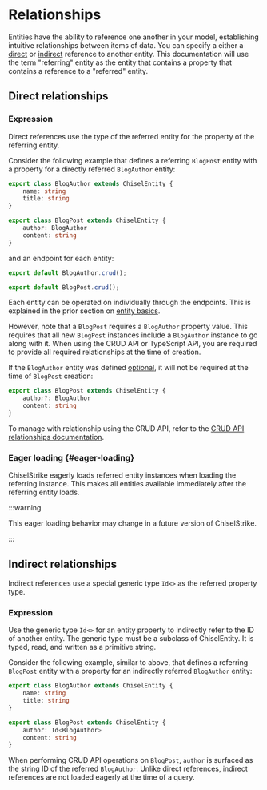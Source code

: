 # Relationships

Entities have the ability to reference one another in your model, establishing
intuitive relationships between items of data. You can specify a either a
[direct](#direct-relationships) or [indirect](#indirect-relationships) reference
to another entity. This documentation will use the term "referring" entity as
the entity that contains a property that contains a reference to a "referred"
entity.

## Direct relationships

### Expression

Direct references use the type of the referred entity for the property of the
referring entity.

Consider the following example that defines a referring `BlogPost` entity with a
property for a directly referred `BlogAuthor` entity:

```ts title="model/entities.ts"
export class BlogAuthor extends ChiselEntity {
    name: string
    title: string
}

export class BlogPost extends ChiselEntity {
    author: BlogAuthor
    content: string
}
```

and an endpoint for each entity:

```ts title="endpoints/blog-authors.ts"
export default BlogAuthor.crud();
```

```ts title="endpoints/blog-posts.ts"
export default BlogPost.crud();
```

Each entity can be operated on individually through the endpoints. This is
explained in the prior section on [entity basics].

However, note that a `BlogPost` requires a `BlogAuthor` property value. This
requires that all new `BlogPost` instances include a `BlogAuthor` instance to go
along with it. When using the CRUD API or TypeScript API, you are required to
provide all required relationships at the time of creation.

If the `BlogAuthor` entity was defined [optional], it will not be required at
the time of `BlogPost` creation:

```ts
export class BlogPost extends ChiselEntity {
    author?: BlogAuthor
    content: string
}
```

To manage with relationship using the CRUD API, refer to the [CRUD API
relationships documentation][crud-api-relationships].

### Eager loading {#eager-loading}

ChiselStrike eagerly loads referred entity instances when loading the referring
instance. This makes all entities available immediately after the referring
entity loads.

:::warning

This eager loading behavior may change in a future version of ChiselStrike.

:::

## Indirect relationships

Indirect references use a special generic type `Id<>` as the referred property
type.

### Expression

Use the generic type `Id<>` for an entity property to indirectly refer to the ID
of another entity. The generic type must be a subclass of ChiselEntity. It is
typed, read, and written as a primitive string.

Consider the following example, similar to above, that defines a referring
`BlogPost` entity with a property for an indirectly referred `BlogAuthor`
entity:

```ts title="model/entities.ts"
export class BlogAuthor extends ChiselEntity {
    name: string
    title: string
}

export class BlogPost extends ChiselEntity {
    author: Id<BlogAuthor>
    content: string
}
```

When performing CRUD API operations on `BlogPost`, `author` is surfaced as the
string ID of the referred `BlogAuthor`. Unlike direct references, indirect
references are not loaded eagerly at the time of a query.


[entity basics]: ./entity-basics
[crud-api-relationships]: ../entity-crud-api/relationships
[optional]: ./entity-basics#optional-properties
